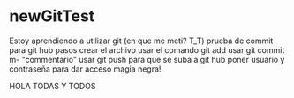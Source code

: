 # newGitTest
Estoy aprendiendo a utilizar git (en que me meti? T_T)
prueba de commit para git hub
pasos
crear el archivo
usar el comando git add
usar git commit m- "commentario"
usar git push para que se suba a git hub
poner usuario y contraseña para dar acceso
magia negra!

HOLA TODAS Y TODOS
